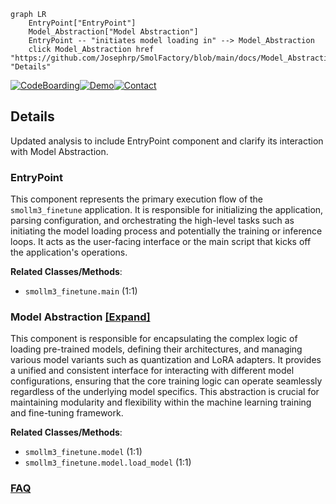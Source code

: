 ```mermaid
graph LR
    EntryPoint["EntryPoint"]
    Model_Abstraction["Model Abstraction"]
    EntryPoint -- "initiates model loading in" --> Model_Abstraction
    click Model_Abstraction href "https://github.com/Josephrp/SmolFactory/blob/main/docs/Model_Abstraction.md" "Details"
```

[![CodeBoarding](https://img.shields.io/badge/Generated%20by-CodeBoarding-9cf?style=flat-square)](https://github.com/CodeBoarding/GeneratedOnBoardings)[![Demo](https://img.shields.io/badge/Try%20our-Demo-blue?style=flat-square)](https://www.codeboarding.org/demo)[![Contact](https://img.shields.io/badge/Contact%20us%20-%20contact@codeboarding.org-lightgrey?style=flat-square)](mailto:contact@codeboarding.org)

## Details

Updated analysis to include EntryPoint component and clarify its interaction with Model Abstraction.

### EntryPoint
This component represents the primary execution flow of the `smollm3_finetune` application. It is responsible for initializing the application, parsing configuration, and orchestrating the high-level tasks such as initiating the model loading process and potentially the training or inference loops. It acts as the user-facing interface or the main script that kicks off the application's operations.


**Related Classes/Methods**:

- `smollm3_finetune.main` (1:1)


### Model Abstraction [[Expand]](./Model_Abstraction.md)
This component is responsible for encapsulating the complex logic of loading pre-trained models, defining their architectures, and managing various model variants such as quantization and LoRA adapters. It provides a unified and consistent interface for interacting with different model configurations, ensuring that the core training logic can operate seamlessly regardless of the underlying model specifics. This abstraction is crucial for maintaining modularity and flexibility within the machine learning training and fine-tuning framework.


**Related Classes/Methods**:

- `smollm3_finetune.model` (1:1)
- `smollm3_finetune.model.load_model` (1:1)




### [FAQ](https://github.com/CodeBoarding/GeneratedOnBoardings/tree/main?tab=readme-ov-file#faq)